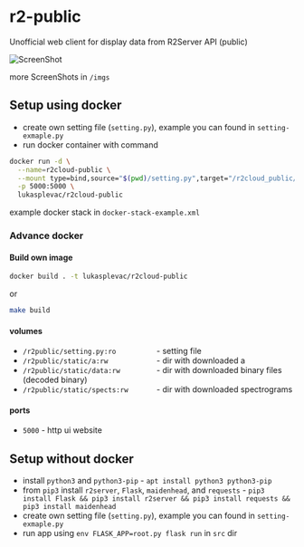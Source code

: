 # r2-public
Unofficial web client for display data from R2Server API (public)

![ScreenShot](https://raw.github.com/lukas0025/r2-public/master/imgs/ob.png)

more ScreenShots in `/imgs`

## Setup using docker
* create own setting file (`setting.py`), example you can found in `setting-exmaple.py`
* run docker container with command 

```sh
docker run -d \
  --name=r2cloud-public \
  --mount type=bind,source="$(pwd)/setting.py",target="/r2cloud_public/setting.py" \
  -p 5000:5000 \
  lukasplevac/r2cloud-public
```

example docker stack in `docker-stack-example.xml`

### Advance docker

#### Build own image
```sh
docker build . -t lukasplevac/r2cloud-public
```
or
```sh
make build
```

####  volumes
* `/r2public/setting.py:ro          `- setting file
* `/r2public/static/a:rw            `- dir with downloaded a
* `/r2public/static/data:rw         `- dir with downloaded binary files (decoded binary)
* `/r2public/static/spects:rw       `- dir with downloaded spectrograms

#### ports
* `5000` - http ui website

## Setup without docker
* install `python3` and `python3-pip` - `apt install python3 python3-pip`
* from `pip3` install `r2server`, `Flask`, `maidenhead`, and `requests` - `pip3 install Flask && pip3 install r2server && pip3 install requests && pip3 install maidenhead`
* create own setting file (`setting.py`), example you can found in `setting-exmaple.py`
* run app using `env FLASK_APP=root.py flask run` in `src` dir
